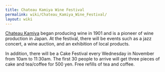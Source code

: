```yaml
---
title: Chateau Kamiya Wine Festival
permalink: wiki/Chateau_Kamiya_Wine_Festival/
layout: wiki
---
```


[Chateau Kamiya](/wiki/Chateau_Kamiya "wikilink") began producing wine in 1901
and is a pioneer of wine production in Japan. At the festival, there
will be events such as a jazz concert, a wine auction, and an exhibition
of local products.

In addition, there will be a Cake Festival every Wednesday in November
from 10am to 11:30am. The first 30 people to arrive will get three
pieces of cake and tea/coffee for 500 yen. Free refills of tea and
coffee.
